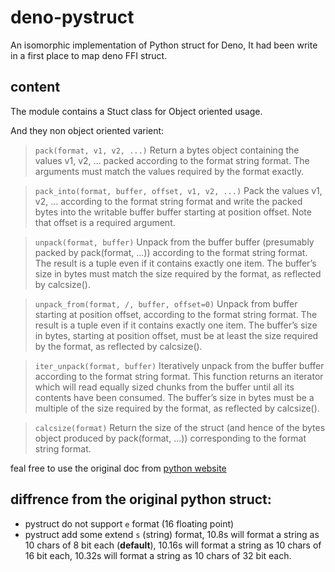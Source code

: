 # deno-pystruct
An isomorphic implementation of Python struct for Deno, It had been write in a first place to map deno FFI struct.

## content

The module contains a Stuct class for Object oriented usage.

And they non object oriented varient:

> `pack(format, v1, v2, ...)`
Return a bytes object containing the values v1, v2, … packed according to the format string format. The arguments must match the values required by the format exactly.

> `pack_into(format, buffer, offset, v1, v2, ...)`
Pack the values v1, v2, … according to the format string format and write the packed bytes into the writable buffer buffer starting at position offset. Note that offset is a required argument.

> `unpack(format, buffer)`
Unpack from the buffer buffer (presumably packed by pack(format, ...)) according to the format string format. The result is a tuple even if it contains exactly one item. The buffer’s size in bytes must match the size required by the format, as reflected by calcsize().

> `unpack_from(format, /, buffer, offset=0)`
Unpack from buffer starting at position offset, according to the format string format. The result is a tuple even if it contains exactly one item. The buffer’s size in bytes, starting at position offset, must be at least the size required by the format, as reflected by calcsize().

> `iter_unpack(format, buffer)`
Iteratively unpack from the buffer buffer according to the format string format. This function returns an iterator which will read equally sized chunks from the buffer until all its contents have been consumed. The buffer’s size in bytes must be a multiple of the size required by the format, as reflected by calcsize().

> `calcsize(format)`
Return the size of the struct (and hence of the bytes object produced by pack(format, ...)) corresponding to the format string format.


feal free to use the original doc from [python website](https://docs.python.org/3/library/struct.html)


## diffrence from the original python struct:

- pystruct do not support `e` format (16 floating point)
- pystruct add some extend `s` (string) format, 10.8s will format a string as 10 chars of 8 bit each (**default**), 10.16s will format a string as 10 chars of 16 bit each, 10.32s will format a string as 10 chars of 32 bit each.

